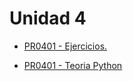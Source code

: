 # Unidad 4

- [PR0401 - Ejercicios. ](./pr0401/pr0401.md)

- [PR0401 - Teoria Python](./ej-teoria-clase/teoria.md)